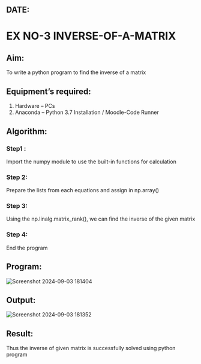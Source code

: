 ## DATE:
# EX NO-3 INVERSE-OF-A-MATRIX
## Aim:
To write a python program to find the inverse of a matrix
## Equipment’s required:
1. 	Hardware – PCs
2. 	Anaconda – Python 3.7 Installation / Moodle-Code Runner
## Algorithm:
### Step1 : 
Import the numpy module to use the built-in functions for calculation

### Step 2: 
Prepare the lists from each equations and assign in np.array()

### Step 3: 
Using the np.linalg.matrix_rank(), we can find the inverse of the given matrix

### Step 4: 
End the program


## Program:
![Screenshot 2024-09-03 181404](https://github.com/user-attachments/assets/b2cd6522-c421-40b1-94cc-213a8d1ab3d7)

## Output:
![Screenshot 2024-09-03 181352](https://github.com/user-attachments/assets/c6d5085a-e1aa-43c7-8537-8c384b0a1918)

## Result:
Thus the inverse of given matrix is successfully solved using python program

